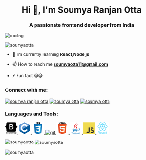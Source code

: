 <h1 align="center">Hi 👋, I'm Soumya Ranjan Otta</h1>
<h3 align="center">A passionate frontend developer from India</h3>

<img align="rigth" alt="coding" width="400" src="(https://github.com/SoumyaOtta/SoumyaOtta/assets/114895981/d06f1480-75e7-437b-85e6-82e5917b05d8)
">

<p align="left"> <img src="https://komarev.com/ghpvc/?username=soumyaotta&label=Profile%20views&color=0e75b6&style=flat" alt="soumyaotta" /> </p>

- 🌱 I’m currently learning **React,Node js**

- 📫 How to reach me **soumyaotta11@gmail.com**

- ⚡ Fun fact **😒😒**

<h3 align="left">Connect with me:</h3>
<p align="left">
<a href="https://linkedin.com/in/soumya ranjan otta" target="blank"><img align="center" src="https://raw.githubusercontent.com/rahuldkjain/github-profile-readme-generator/master/src/images/icons/Social/linked-in-alt.svg" alt="soumya ranjan otta" height="30" width="40" /></a>
<a href="https://fb.com/soumya otta" target="blank"><img align="center" src="https://raw.githubusercontent.com/rahuldkjain/github-profile-readme-generator/master/src/images/icons/Social/facebook.svg" alt="soumya otta" height="30" width="40" /></a>
<a href="https://www.leetcode.com/soumya otta" target="blank"><img align="center" src="https://raw.githubusercontent.com/rahuldkjain/github-profile-readme-generator/master/src/images/icons/Social/leet-code.svg" alt="soumya otta" height="30" width="40" /></a>
</p>

<h3 align="left">Languages and Tools:</h3>
<p align="left"> <a href="https://getbootstrap.com" target="_blank" rel="noreferrer"> <img src="https://raw.githubusercontent.com/devicons/devicon/master/icons/bootstrap/bootstrap-plain-wordmark.svg" alt="bootstrap" width="40" height="40"/> </a> <a href="https://www.cprogramming.com/" target="_blank" rel="noreferrer"> <img src="https://raw.githubusercontent.com/devicons/devicon/master/icons/c/c-original.svg" alt="c" width="40" height="40"/> </a> <a href="https://www.w3schools.com/css/" target="_blank" rel="noreferrer"> <img src="https://raw.githubusercontent.com/devicons/devicon/master/icons/css3/css3-original-wordmark.svg" alt="css3" width="40" height="40"/> </a> <a href="https://git-scm.com/" target="_blank" rel="noreferrer"> <img src="https://www.vectorlogo.zone/logos/git-scm/git-scm-icon.svg" alt="git" width="40" height="40"/> </a> <a href="https://www.w3.org/html/" target="_blank" rel="noreferrer"> <img src="https://raw.githubusercontent.com/devicons/devicon/master/icons/html5/html5-original-wordmark.svg" alt="html5" width="40" height="40"/> </a> <a href="https://www.java.com" target="_blank" rel="noreferrer"> <img src="https://raw.githubusercontent.com/devicons/devicon/master/icons/java/java-original.svg" alt="java" width="40" height="40"/> </a> <a href="https://developer.mozilla.org/en-US/docs/Web/JavaScript" target="_blank" rel="noreferrer"> <img src="https://raw.githubusercontent.com/devicons/devicon/master/icons/javascript/javascript-original.svg" alt="javascript" width="40" height="40"/> </a> <a href="https://reactjs.org/" target="_blank" rel="noreferrer"> <img src="https://raw.githubusercontent.com/devicons/devicon/master/icons/react/react-original-wordmark.svg" alt="react" width="40" height="40"/> </a> </p>

<p><img align="left" src="https://github-readme-stats.vercel.app/api/top-langs?username=soumyaotta&show_icons=true&locale=en&layout=compact" alt="soumyaotta" /></p>

<p>&nbsp;<img align="center" src="https://github-readme-stats.vercel.app/api?username=soumyaotta&show_icons=true&locale=en" alt="soumyaotta" /></p>

<p><img align="center" src="https://github-readme-streak-stats.herokuapp.com/?user=soumyaotta&" alt="soumyaotta" /></p>
